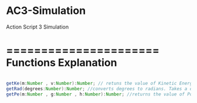 AC3-Simulation
==============

Action Script 3 Simulation

======================
Functions Explanation
======================
```ActionScript

getKe(m:Number , v:Number):Number; // retuns the value of Kinetic Energy. Takes two arguments(two Numbers).
getRad(degrees:Number):Number; //converts degrees to radians. Takes a degree value as an argument. Returns the radian value
getPe(m:Number , g:Number , h:Number):Number; //returns the value of Potential Energy. Takes three arguments.

```

